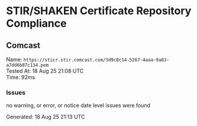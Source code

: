 # STIR/SHAKEN Certificate Repository Compliance

## Comcast

Name: `https://sticr.stir.comcast.com/3d9c8c14-5267-4aaa-9a83-a7dd6b87c134.pem`\
Tested At: 18 Aug 25 21:08 UTC\
Time: 92ms

### Issues

no warning, or error, or notice date level issues were found

Generated: 18 Aug 25 21:13 UTC